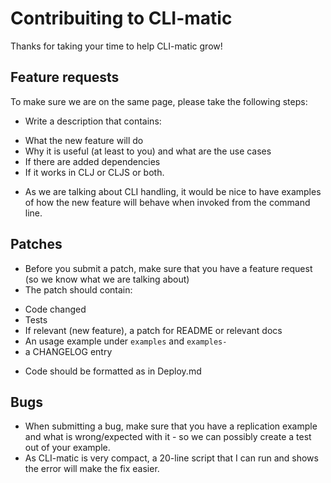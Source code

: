 # Contribuiting to CLI-matic

Thanks for taking your time to help CLI-matic grow!

## Feature requests

To make sure we are on the same page, please take the following steps:

* Write a description that contains:
 - What the new feature will do
 - Why it is useful (at least to you) and what are the use cases
 - If there are added dependencies
 - If it works in CLJ or CLJS or both.
* As we are talking about CLI handling, it would be nice to have examples
  of how the new feature will behave when invoked from the command line.


## Patches

* Before you submit a patch, make sure that you have a feature request (so we know what we are talking about)
* The patch should contain:
 - Code changed
 - Tests
 - If relevant (new feature), a patch for README or relevant docs
 - An usage example under `examples` and `examples-`
 - a CHANGELOG entry
* Code should be formatted as in Deploy.md

## Bugs

* When submitting a bug, make sure that you have a replication example and what is wrong/expected with it - 
  so we can possibly create a test out of your example.
* As CLI-matic is very compact, a 20-line script that I can run and shows the error will make the 
  fix easier.

  

